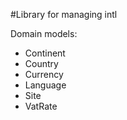 #Library for managing intl

Domain models:
- Continent
- Country
- Currency
- Language
- Site
- VatRate